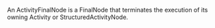 An ActivityFinalNode is a FinalNode that terminates the execution of its owning Activity or StructuredActivityNode.